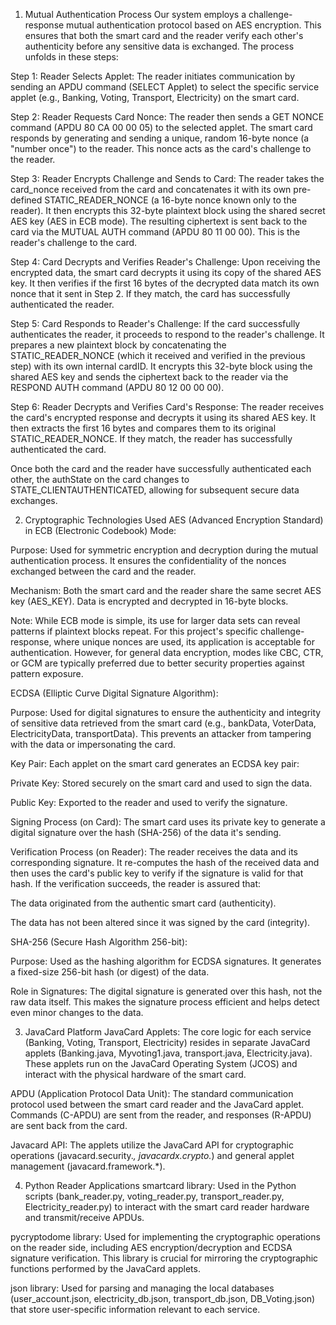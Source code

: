 1. Mutual Authentication Process
Our system employs a challenge-response mutual authentication protocol based on AES encryption. This ensures that both the smart card and the reader verify each other's authenticity before any sensitive data is exchanged. The process unfolds in these steps:

Step 1: Reader Selects Applet: The reader initiates communication by sending an APDU command (SELECT Applet) to select the specific service applet (e.g., Banking, Voting, Transport, Electricity) on the smart card.

Step 2: Reader Requests Card Nonce: The reader then sends a GET NONCE command (APDU 80 CA 00 00 05) to the selected applet. The smart card responds by generating and sending a unique, random 16-byte nonce (a "number once") to the reader. This nonce acts as the card's challenge to the reader.

Step 3: Reader Encrypts Challenge and Sends to Card: The reader takes the card_nonce received from the card and concatenates it with its own pre-defined STATIC_READER_NONCE (a 16-byte nonce known only to the reader). It then encrypts this 32-byte plaintext block using the shared secret AES key (AES in ECB mode). The resulting ciphertext is sent back to the card via the MUTUAL AUTH command (APDU 80 11 00 00). This is the reader's challenge to the card.

Step 4: Card Decrypts and Verifies Reader's Challenge: Upon receiving the encrypted data, the smart card decrypts it using its copy of the shared AES key. It then verifies if the first 16 bytes of the decrypted data match its own nonce that it sent in Step 2. If they match, the card has successfully authenticated the reader.

Step 5: Card Responds to Reader's Challenge: If the card successfully authenticates the reader, it proceeds to respond to the reader's challenge. It prepares a new plaintext block by concatenating the STATIC_READER_NONCE (which it received and verified in the previous step) with its own internal cardID. It encrypts this 32-byte block using the shared AES key and sends the ciphertext back to the reader via the RESPOND AUTH command (APDU 80 12 00 00 00).

Step 6: Reader Decrypts and Verifies Card's Response: The reader receives the card's encrypted response and decrypts it using its shared AES key. It then extracts the first 16 bytes and compares them to its original STATIC_READER_NONCE. If they match, the reader has successfully authenticated the card.

Once both the card and the reader have successfully authenticated each other, the authState on the card changes to STATE_CLIENTAUTHENTICATED, allowing for subsequent secure data exchanges.

2. Cryptographic Technologies Used
AES (Advanced Encryption Standard) in ECB (Electronic Codebook) Mode:

Purpose: Used for symmetric encryption and decryption during the mutual authentication process. It ensures the confidentiality of the nonces exchanged between the card and the reader.

Mechanism: Both the smart card and the reader share the same secret AES key (AES_KEY). Data is encrypted and decrypted in 16-byte blocks.

Note: While ECB mode is simple, its use for larger data sets can reveal patterns if plaintext blocks repeat. For this project's specific challenge-response, where unique nonces are used, its application is acceptable for authentication. However, for general data encryption, modes like CBC, CTR, or GCM are typically preferred due to better security properties against pattern exposure.

ECDSA (Elliptic Curve Digital Signature Algorithm):

Purpose: Used for digital signatures to ensure the authenticity and integrity of sensitive data retrieved from the smart card (e.g., bankData, VoterData, ElectricityData, transportData). This prevents an attacker from tampering with the data or impersonating the card.

Key Pair: Each applet on the smart card generates an ECDSA key pair:

Private Key: Stored securely on the smart card and used to sign the data.

Public Key: Exported to the reader and used to verify the signature.

Signing Process (on Card): The smart card uses its private key to generate a digital signature over the hash (SHA-256) of the data it's sending.

Verification Process (on Reader): The reader receives the data and its corresponding signature. It re-computes the hash of the received data and then uses the card's public key to verify if the signature is valid for that hash. If the verification succeeds, the reader is assured that:

The data originated from the authentic smart card (authenticity).

The data has not been altered since it was signed by the card (integrity).

SHA-256 (Secure Hash Algorithm 256-bit):

Purpose: Used as the hashing algorithm for ECDSA signatures. It generates a fixed-size 256-bit hash (or digest) of the data.

Role in Signatures: The digital signature is generated over this hash, not the raw data itself. This makes the signature process efficient and helps detect even minor changes to the data.

3. JavaCard Platform
JavaCard Applets: The core logic for each service (Banking, Voting, Transport, Electricity) resides in separate JavaCard applets (Banking.java, Myvoting1.java, transport.java, Electricity.java). These applets run on the JavaCard Operating System (JCOS) and interact with the physical hardware of the smart card.

APDU (Application Protocol Data Unit): The standard communication protocol used between the smart card reader and the JavaCard applet. Commands (C-APDU) are sent from the reader, and responses (R-APDU) are sent back from the card.

Javacard API: The applets utilize the JavaCard API for cryptographic operations (javacard.security.*, javacardx.crypto.*) and general applet management (javacard.framework.*).

4. Python Reader Applications
smartcard library: Used in the Python scripts (bank_reader.py, voting_reader.py, transport_reader.py, Electricity_reader.py) to interact with the smart card reader hardware and transmit/receive APDUs.

pycryptodome library: Used for implementing the cryptographic operations on the reader side, including AES encryption/decryption and ECDSA signature verification. This library is crucial for mirroring the cryptographic functions performed by the JavaCard applets.

json library: Used for parsing and managing the local databases (user_account.json, electricity_db.json, transport_db.json, DB_Voting.json) that store user-specific information relevant to each service.
